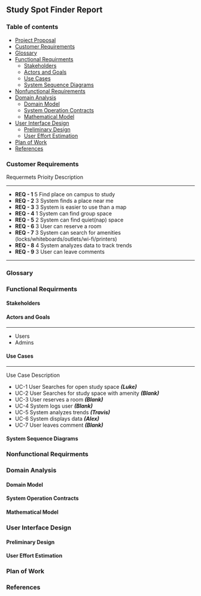 ## Study Spot Finder Report

### Table of contents  
* [Project Proposal](http://cloudmytrash.com:1234/tux-proposal.html)
* [Customer Requirements](#requirements)
* [Glossary](#glossary)
* [Functional Requirments](#functional)
  * [Stakeholders](#stakeholders)
  * [Actors and Goals](#actor)
  * [Use Cases](#usecase)
  * [System Sequence Diagrams](#diagrams)
* [Nonfunctional Requirements](#nonfunctional)
* [Domain Analysis](#domain_analysis)
  * [Domain Model](#domain_model)
  * [System Operation Contracts](#contracts)
  * [Mathematical Model](#math_model)
* [User Interface Design](#ui_design)
  * [Preliminary Design](#prelim_design)
  * [User Effort Estimation](#effort)
* [Plan of Work](#plan)
* [References](#ref)

### <a name="requirements"></a>Customer Requirements  
Requermets Prioity Description  
<hr>

* **REQ - 1** 5 Find place on campus to study
* **REQ - 2** 3 System finds a place near me  
* **REQ - 3** 3 System is easier to use than a map  
* **REQ - 4** 1 System can find group space  
* **REQ - 5** 2 System can find quiet(nap) space  
* **REQ - 6** 3 User can reserve a room  
* **REQ - 7** 3 System can search for amenities (locks/whiteboards/outlets/wi-fi/printers)  
* **REQ - 8** 4 System analyzes data to track trends  
* **REQ - 9** 3 User can leave comments   
<hr>


### <a name="glossary"></a>Glossary

### <a name="functional"></a>Functional Requirments

#### <a name="stakeholders"></a>Stakeholders

#### <a name="actor"></a>Actors and Goals  
<hr>

 *  Users  
 *  Admins  

#### <a name="usecase"></a>Use Cases  
<hr> 

<!-- Hey guys, let's just assign our names to these okay? -->
Use Case Description  
 * UC-1 User Searches for open study space  **_(Luke)_**
 * UC-2 User Searches for study space with amenity  **_(Blank)_**
 * UC-3 User reserves a room  **_(Blank)_**
 * UC-4 System logs user  **_(Blank)_**
 * UC-5 System analyzes trends  **_(Travis)_**
 * UC-6 System displays data  **_(Alex)_**
 * UC-7 User leaves comment  **_(Blank)_**


#### <a name="diagrams"></a>System Sequence Diagrams

### <a name="nonfunctional"></a>Nonfunctional Requirments

### <a name="domain_analysis"></a>Domain Analysis

#### <a name="domain_model"></a>Domain Model

#### <a name="contracts"></a>System Operation Contracts

#### <a name="math_model"></a>Mathematical Model

### <a name="ui_design"></a>User Interface Design

#### <a name="prelim_design"></a> Preliminary Design

#### <a name="effort"></a>User Effort Estimation

### <a name="plan"></a>Plan of Work

### <a name="ref"></a>References